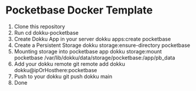 # Pocketbase Docker Template

1. Clone this repository
2. Run cd dokku-pocketbase
3. Create Dokku App in your server dokku apps:create pocketbase
4. Create a Persistent Storage dokku storage:ensure-directory pocketbase
5. Mounting storage into pocketbase app dokku storage:mount pocketbase /var/lib/dokku/data/storage/pocketbase:/app/pb_data
6. Add your dokku remote git remote add dokku dokku@ipOrHosthere:pocketbase
7. Push to your dokku git push dokku main
8. Done

